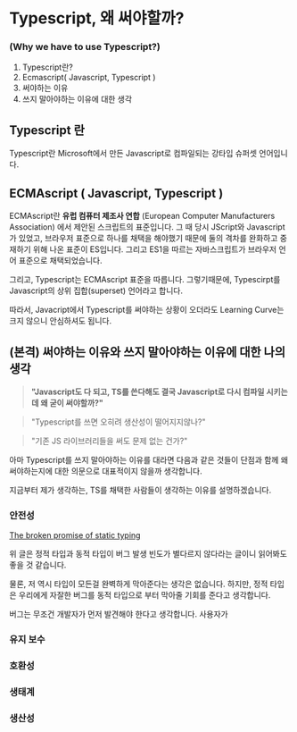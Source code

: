 # Typescript, 왜 써야할까? 

### (Why we have to use Typescript?)

1. Typescript란?
2. Ecmascript( Javascript, Typescript )
3. 써야하는 이유
4. 쓰지 말아야하는 이유에 대한 생각



## Typescript 란

Typescript란 Microsoft에서 만든 Javascript로 컴파일되는 강타입 슈퍼셋 언어입니다.



## ECMAscript ( Javascript, Typescript )

ECMAscript란 **유럽 컴퓨터 제조사 연합** (European Computer Manufacturers Association) 에서 제안된 스크립트의 표준입니다. 그 때 당시 JScript와 Javascript가 있었고, 브라우저 표준으로 하나를 채택을 해야했기 때문에 둘의 격차를 완화하고 중재하기 위해 나온 표준이 ES입니다. 그리고 ES1을 따르는 자바스크립트가 브라우저 언어 표준으로 채택되었습니다.

그리고, Typescript는 ECMAscript 표준을 따릅니다. 그렇기때문에, Typescirpt를 Javascript의 상위 집합(superset) 언어라고 합니다. 

따라서, Javacript에서 Typescript를 써야하는 상황이 오더라도 Learning Curve는 크지 않으니 안심하셔도 됩니다.



## (본격) 써야하는 이유와 쓰지 말아야하는 이유에 대한 나의 생각

> **"Javascript도 다 되고, TS를 쓴다해도 결국 Javascript로 다시 컴파일 시키는데 왜 굳이 써야할까?"**

> "Typescript를 쓰면 오히려 생산성이 떨어지지않나?"

> "기존 JS 라이브러리들을 써도 문제 없는 건가?"

아마 Typescript를 쓰지 말아야하는 이유를 대라면 다음과 같은 것들이 단점과 함께 왜 써야하는지에 대한 의문으로 대표적이지 않을까 생각합니다.



지금부터 제가 생각하는, TS를 채택한 사람들이 생각하는 이유를 설명하겠습니다.



### 안전성

 [The broken promise of static typing](https://labs.ig.com/static-typing-promise)

위 글은 정적 타입과 동적 타입이 버그 발생 빈도가 별다르지 않다라는 글이니 읽어봐도 좋을 것 같습니다.

물론, 저 역시 타입이 모든걸 완벽하게 막아준다는 생각은 없습니다. 하지만, 정적 타입은 우리에게 자잘한 버그를 동적 타입으로 부터 막아줄 기회를 준다고 생각합니다.

버그는 무조건 개발자가 먼저 발견해야 한다고 생각합니다. 사용자가 

### 유지 보수

### 호환성

### 생태계

### 생산성

### 